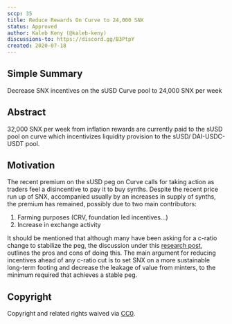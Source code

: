 ```yaml
---
sccp: 35
title: Reduce Rewards On Curve to 24,000 SNX
status: Approved
author: Kaleb Keny (@kaleb-keny)
discussions-to: https://discord.gg/B3PtpY
created: 2020-07-18
---
```


## Simple Summary
<!--"If you can't explain it simply, you don't understand it well enough." Provide a simplified and layman-accessible explanation of the SCCP.-->
Decrease SNX incentives on the sUSD Curve pool to 24,000 SNX per week

## Abstract
<!--A short (~200 word) description of the variable change proposed.-->
32,000 SNX per week from inflation rewards are currently paid to the sUSD pool on curve which incentivizes liquidity provision to the sUSD/ DAI-USDC-USDT pool.

## Motivation
<!--The motivation is critical for SCCPs that want to update variables within Synthetix. It should clearly explain why the existing variable is not incentive aligned. SCCP submissions without sufficient motivation may be rejected outright.-->
The recent premium on the sUSD peg on Curve calls for taking action as traders feel a disincentive to pay it to buy synths. 
Despite the recent  price run up of SNX, accompanied usually by an increases in supply of synths, the premium has remained, possibly due to two main contributors: 
1) Farming purposes (CRV, foundation led incentives...)
2) Increase in exchange activity

It should be mentioned that although many have been asking for a c-ratio change to stabilize the peg, the discussion under this [research post](https://research.synthetix.io/t/decreasing-c-ratio-vs-decreasing-snx-rewards/91), outlines the pros and cons of doing this.
The main argument for reducing incentives ahead of any c-ratio cut is to set SNX on a more sustainable long-term footing and decrease the leakage of value from minters, to the minimum required that achieves a stable peg.


## Copyright
Copyright and related rights waived via [CC0](https://creativecommons.org/publicdomain/zero/1.0/).
